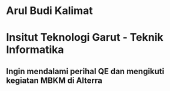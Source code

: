 # Arul Budi Kalimat

# Insitut Teknologi Garut - Teknik Informatika

## Ingin mendalami perihal QE dan mengikuti kegiatan MBKM di Alterra
